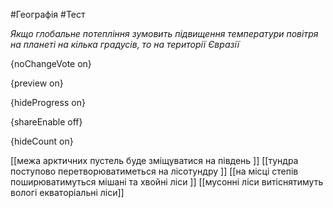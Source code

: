 #Географія #Тест

*Якщо глобальне потепління зумовить підвищення температури повітря на планеті на кілька градусів, то на території Євразії*

{noChangeVote on}

{preview on}

{hideProgress on}

{shareEnable off}

{hideCount on}

[[межа арктичних пустель буде зміщуватися на південь ]]
[[тундра поступово перетворюватиметься на лісотундру ]]
[[на місці степів поширюватимуться мішані та хвойні ліси ]]
[[мусонні ліси витіснятимуть вологі екваторіальні ліси]]
